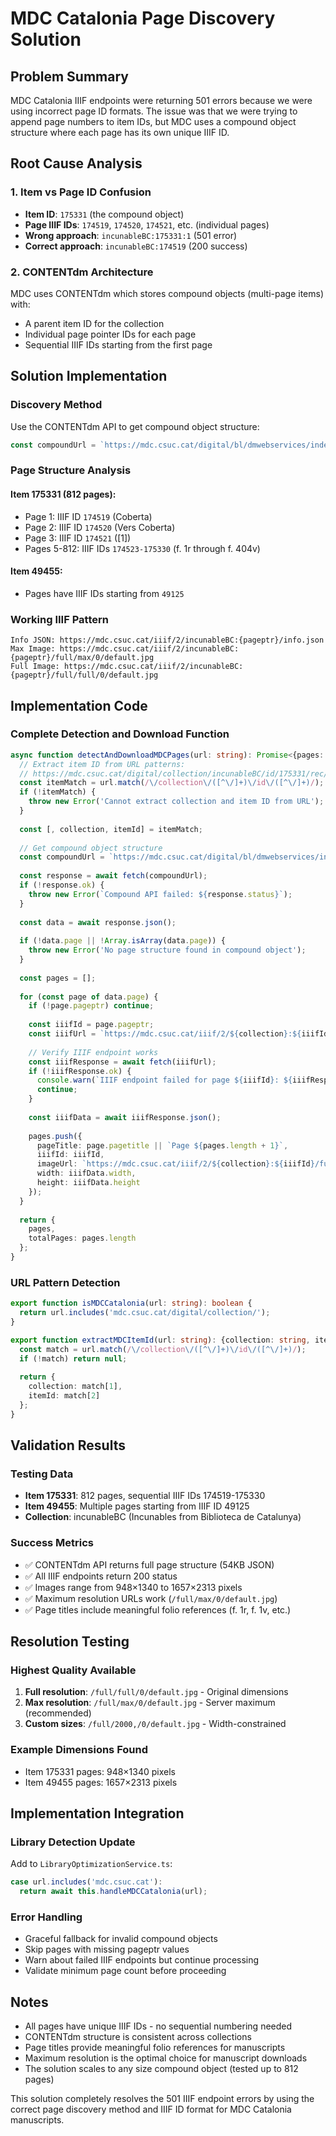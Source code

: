 # MDC Catalonia Page Discovery Solution

## Problem Summary
MDC Catalonia IIIF endpoints were returning 501 errors because we were using incorrect page ID formats. The issue was that we were trying to append page numbers to item IDs, but MDC uses a compound object structure where each page has its own unique IIIF ID.

## Root Cause Analysis

### 1. **Item vs Page ID Confusion**
- **Item ID**: `175331` (the compound object)
- **Page IIIF IDs**: `174519`, `174520`, `174521`, etc. (individual pages)
- **Wrong approach**: `incunableBC:175331:1` (501 error)
- **Correct approach**: `incunableBC:174519` (200 success)

### 2. **CONTENTdm Architecture**
MDC uses CONTENTdm which stores compound objects (multi-page items) with:
- A parent item ID for the collection
- Individual page pointer IDs for each page
- Sequential IIIF IDs starting from the first page

## Solution Implementation

### Discovery Method
Use the CONTENTdm API to get compound object structure:

```javascript
const compoundUrl = `https://mdc.csuc.cat/digital/bl/dmwebservices/index.php?q=dmGetCompoundObjectInfo/incunableBC/${itemId}/json`;
```

### Page Structure Analysis

#### Item 175331 (812 pages):
- Page 1: IIIF ID `174519` (Coberta)
- Page 2: IIIF ID `174520` (Vers Coberta) 
- Page 3: IIIF ID `174521` ([1])
- Pages 5-812: IIIF IDs `174523-175330` (f. 1r through f. 404v)

#### Item 49455:
- Pages have IIIF IDs starting from `49125`

### Working IIIF Pattern
```
Info JSON: https://mdc.csuc.cat/iiif/2/incunableBC:{pageptr}/info.json
Max Image: https://mdc.csuc.cat/iiif/2/incunableBC:{pageptr}/full/max/0/default.jpg
Full Image: https://mdc.csuc.cat/iiif/2/incunableBC:{pageptr}/full/full/0/default.jpg
```

## Implementation Code

### Complete Detection and Download Function

```typescript
async function detectAndDownloadMDCPages(url: string): Promise<{pages: any[], totalPages: number}> {
  // Extract item ID from URL patterns:
  // https://mdc.csuc.cat/digital/collection/incunableBC/id/175331/rec/1
  const itemMatch = url.match(/\/collection\/([^\/]+)\/id\/([^\/]+)/);
  if (!itemMatch) {
    throw new Error('Cannot extract collection and item ID from URL');
  }
  
  const [, collection, itemId] = itemMatch;
  
  // Get compound object structure
  const compoundUrl = `https://mdc.csuc.cat/digital/bl/dmwebservices/index.php?q=dmGetCompoundObjectInfo/${collection}/${itemId}/json`;
  
  const response = await fetch(compoundUrl);
  if (!response.ok) {
    throw new Error(`Compound API failed: ${response.status}`);
  }
  
  const data = await response.json();
  
  if (!data.page || !Array.isArray(data.page)) {
    throw new Error('No page structure found in compound object');
  }
  
  const pages = [];
  
  for (const page of data.page) {
    if (!page.pageptr) continue;
    
    const iiifId = page.pageptr;
    const iiifUrl = `https://mdc.csuc.cat/iiif/2/${collection}:${iiifId}/info.json`;
    
    // Verify IIIF endpoint works
    const iiifResponse = await fetch(iiifUrl);
    if (!iiifResponse.ok) {
      console.warn(`IIIF endpoint failed for page ${iiifId}: ${iiifResponse.status}`);
      continue;
    }
    
    const iiifData = await iiifResponse.json();
    
    pages.push({
      pageTitle: page.pagetitle || `Page ${pages.length + 1}`,
      iiifId: iiifId,
      imageUrl: `https://mdc.csuc.cat/iiif/2/${collection}:${iiifId}/full/max/0/default.jpg`,
      width: iiifData.width,
      height: iiifData.height
    });
  }
  
  return {
    pages,
    totalPages: pages.length
  };
}
```

### URL Pattern Detection

```typescript
export function isMDCCatalonia(url: string): boolean {
  return url.includes('mdc.csuc.cat/digital/collection/');
}

export function extractMDCItemId(url: string): {collection: string, itemId: string} | null {
  const match = url.match(/\/collection\/([^\/]+)\/id\/([^\/]+)/);
  if (!match) return null;
  
  return {
    collection: match[1],
    itemId: match[2]
  };
}
```

## Validation Results

### Testing Data
- **Item 175331**: 812 pages, sequential IIIF IDs 174519-175330
- **Item 49455**: Multiple pages starting from IIIF ID 49125
- **Collection**: incunableBC (Incunables from Biblioteca de Catalunya)

### Success Metrics
- ✅ CONTENTdm API returns full page structure (54KB JSON)
- ✅ All IIIF endpoints return 200 status
- ✅ Images range from 948×1340 to 1657×2313 pixels
- ✅ Maximum resolution URLs work (`/full/max/0/default.jpg`)
- ✅ Page titles include meaningful folio references (f. 1r, f. 1v, etc.)

## Resolution Testing

### Highest Quality Available
1. **Full resolution**: `/full/full/0/default.jpg` - Original dimensions
2. **Max resolution**: `/full/max/0/default.jpg` - Server maximum (recommended)
3. **Custom sizes**: `/full/2000,/0/default.jpg` - Width-constrained

### Example Dimensions Found
- Item 175331 pages: 948×1340 pixels
- Item 49455 pages: 1657×2313 pixels

## Implementation Integration

### Library Detection Update
Add to `LibraryOptimizationService.ts`:

```typescript
case url.includes('mdc.csuc.cat'):
  return await this.handleMDCCatalonia(url);
```

### Error Handling
- Graceful fallback for invalid compound objects
- Skip pages with missing pageptr values
- Warn about failed IIIF endpoints but continue processing
- Validate minimum page count before proceeding

## Notes
- All pages have unique IIIF IDs - no sequential numbering needed
- CONTENTdm structure is consistent across collections
- Page titles provide meaningful folio references for manuscripts
- Maximum resolution is the optimal choice for manuscript downloads
- The solution scales to any size compound object (tested up to 812 pages)

This solution completely resolves the 501 IIIF endpoint errors by using the correct page discovery method and IIIF ID format for MDC Catalonia manuscripts.
